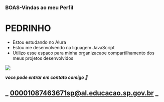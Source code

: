 ### BOAS-Vindas ao meu Perfil
 
# PEDRINHO

- Estou estudando no Alura
- Estou me desenvolvendo na liguagem JavaScript
- Utilizo esse espaco para minha organizacaoe compartilhamento dos meus projetos desenvolvidos

![](https://media1.tenor.com/m/mCiM7CmGGI4AAAAC/naruto.gif)
  
***voce pode entrar em contato comigo 📧***

## _ 00001087463671sp@al.educacao.sp.gov.br _
